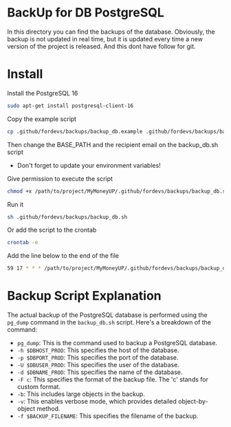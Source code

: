 # BackUp for DB PostgreSQL

In this directory you can find the backups of the database.
Obviously, the backup is not updated in real time, but it is updated every time a new version of the project is released.
And this dont have follow for git.

# Install

Install the PostgreSQL 16
```bash
sudo apt-get install postgresql-client-16
```
Copy the example script
```bash
cp .github/fordevs/backups/backup_db.example .github/fordevs/backups/backup_db.sh
```
Then change the BASE_PATH and the recipient email on the backup_db.sh script
+ Don't forget to update your environment variables!

Give permission to execute the script
```bash
chmod +x /path/to/project/MyMoneyUP/.github/fordevs/backups/backup_db.sh
```
Run it
```bash
sh .github/fordevs/backups/backup_db.sh
```
Or add the script to the crontab
```bash
crontab -e
```
Add the line below to the end of the file
```bash
59 17 * * * /path/to/project/MyMoneyUP/.github/fordevs/backups/backup_db.sh
```
# Backup Script Explanation

The actual backup of the PostgreSQL database is performed using the `pg_dump` command in the `backup_db.sh` script. Here's a breakdown of the command:

- `pg_dump`: This is the command used to backup a PostgreSQL database.
- `-h $DBHOST_PROD`: This specifies the host of the database.
- `-p $DBPORT_PROD`: This specifies the port of the database.
- `-U $DBUSER_PROD`: This specifies the user of the database.
- `-d $DBNAME_PROD`: This specifies the name of the database.
- `-F c`: This specifies the format of the backup file. The 'c' stands for custom format.
- `-b`: This includes large objects in the backup.
- `-v`: This enables verbose mode, which provides detailed object-by-object method.
- `-f $BACKUP_FILENAME`: This specifies the filename of the backup.